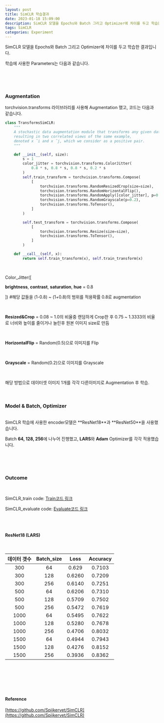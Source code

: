 ```yaml
---
layout: post
title: SimCLR 학습결과
date: 2023-01-18 15:09:00
description: SimCLR 모델을 Epochs와 Batch 그리고 Optimizer에 차이를 두고 학습한 결과입니다.
tags: SimCLR
categories: Experiment
---
```




SimCLR 모델을 Epochs와 Batch 그리고 Optimizer에 차이를 두고 학습한 결과입니다.

학습에 사용한 Parameters는 다음과 같습니다.

<br/>

<br/>

<br/>


### Augmentation
torchvision.transforms 라이브러리를 사용해 Augmentation 했고, 코드는 다음과 같습니다.
<br/>
```python
class TransformsSimCLR:
    """
    A stochastic data augmentation module that transforms any given data example randomly
    resulting in two correlated views of the same example,
    denoted x ̃i and x ̃j, which we consider as a positive pair.
    """

    def __init__(self, size):
        s = 1
        color_jitter = torchvision.transforms.ColorJitter(
            0.8 * s, 0.8 * s, 0.8 * s, 0.2 * s
        )
        self.train_transform = torchvision.transforms.Compose(
            [
                torchvision.transforms.RandomResizedCrop(size=size),
                torchvision.transforms.RandomHorizontalFlip(),
                torchvision.transforms.RandomApply([color_jitter], p=0.8),
                torchvision.transforms.RandomGrayscale(p=0.2),
                torchvision.transforms.ToTensor(),
            ]
        )

        self.test_transform = torchvision.transforms.Compose(
            [
                torchvision.transforms.Resize(size=size),
                torchvision.transforms.ToTensor(),
            ]
        )

    def __call__(self, x):
        return self.train_transform(x), self.train_transform(x)
```

<br/>


Color_Jitter([

**brightness**, **contrast**, **saturation**, **hue** = 0.8

]) #해당 값들을 (1-0.8) ~ (1+0.8)의 범위를 적용확률 0.8로 augmentation

<br/>


**Resized&Crop** = 0.08 ~ 1.0의 비율중 랜덤하게 Crop한 후 0.75 ~ 1.3333의 비율로 너비와 높이를 줄이거나 늘린후 원본 이미지 size로 만듬

<br/>


**HorizontalFlip** = Random(0.5)으로 이미지를 Flip

<br/>


**Grayscale** = Random(0.2)으로 이미지를 Grayscale 

<br/>


해당 방법으로 데이터셋 이미지 1개를 각각 다른이미지로 Augmentation 후 학습.
<br/>
<br/>
<br/>

### Model & Batch, Optimizer
<br/>
SimCLR 학습에 사용한 encoder모델은 **ResNet18**과 **ResNet50**을 사용했습니다.

Batch **64, 128, 256**에 나누어 진행했고, **LARS**와 **Adam** Optimizer를 각각 적용했습니다.

<br/>

<br/>

<br/>



### Outcome

<br/>


SimCLR_train code: [Train코드 링크](https://yeongjin96.github.io/blog/2023/SimCLR_train/)

SimCLR_evaluate code: [Evaluate코드 링크](https://yeongjin96.github.io/blog/2023/simCLR_evaluate/)

<br/>

<br/>

#### ResNet18 (LARS)

<br/>

| 데이터 갯수 | Batch_size |  Loss  | Accuracy |
| :---------: | :--------: | :----: | :------: |
|     300     |     64     | 0.629  |  0.7103  |
|     300     |    128     | 0.6260 |  0.7209  |
|     300     |    256     | 0.6140 |  0.7251  |
|     500     |     64     | 0.6206 |  0.7310  |
|     500     |    128     | 0.5709 |  0.7502  |
|     500     |    256     | 0.5472 |  0.7619  |
|    1000     |     64     | 0.5495 |  0.7622  |
|    1000     |    128     | 0.5280 |  0.7678  |
|    1000     |    256     | 0.4706 |  0.8032  |
|    1500     |     64     | 0.4944 |  0.7943  |
|    1500     |    128     | 0.4276 |  0.8152  |
|    1500     |    256     | 0.3936 |  0.8362  |

<br/>

<br/>

<br/>

<br/>

<br/>



#### Reference

[https://github.com/Spijkervet/SimCLR](https://github.com/Spijkervet/SimCLR)
